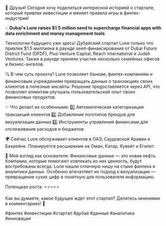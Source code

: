 🚀 Друзья! Сегодня хочу поделиться интересной историей о стартапе, который привлек инвестиции и меняет правила игры в финтех-индустрии!

💡 **Dubai's Lune raises $1.5 million seed to supercharge financial apps with data enrichment and money management tools**

Технологии будущего уже здесь! Дубайский стартап Lune только что привлек $1.5 миллиона в раунде seed-финансирования от Dubai Future District Fund (DFDF), Plus Venture Capital, Reach International и Judah Ventures. Также в раунде приняли участие несколько семейных офисов и бизнес-ангелов.

🔍 В чем суть проекта?
Lune позволяет банкам, финтех-компаниям и финансовым учреждениям превращать данные о транзакциях своих клиентов в полезные инсайты. Решение предоставляется через API, что позволяет клиентам улучшать пользовательский опыт своих финансовых продуктов.

✨ Что делает их особенными:
1️⃣ Автоматическая категоризация транзакций клиентов
2️⃣ Добавление логотипов брендов для визуализации данных
3️⃣ Инструменты управления финансами для отслеживания расходов и бюджетов

🌍 Сейчас Lune обслуживает клиентов в ОАЭ, Саудовской Аравии и Бахрейне. Планируется расширение на Оман, Катар, Кувейт и Египет.

💼 Мой взгляд как основателя:
Финансовые данные — это новая нефть. Компании, которые помогают извлекать из них ценность, будут востребованы всегда. Lune нашли отличную нишу на стыке финтеха и аналитики данных. Особенно впечатляет их подход к визуализации — превращение сухих цифр в понятную для пользователя информацию.

Потенциал роста: ⭐⭐⭐⭐⭐

Как вы думаете, какое будущее ждет этот стартап? Делитесь мнениями в комментариях! 💬

#финтех #инвестиции #стартап #дубай #данные #аналитика #инновации 